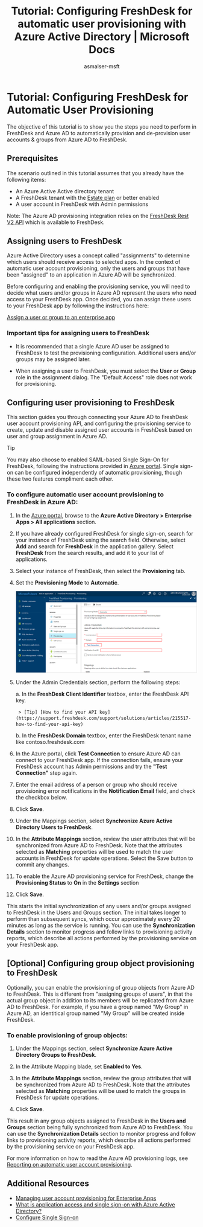 ﻿---
title: 'Tutorial: Configuring FreshDesk for automatic user provisioning with Azure Active Directory | Microsoft Docs'
description: Learn how to configure Azure Active Directory to automatically provision and de-provision user accounts to FreshDesk.
services: active-directory
documentationcenter: ''
author: asmalser-msft
writer: asmalser-msft
manager: sakula

ms.assetid: aa5f8b72-b80c-40c0-8fb3-a2ba56fea52b
ms.service: active-directory
ms.workload: identity
ms.tgt_pltfrm: na
ms.devlang: na
ms.topic: article
ms.date: 10/19/2017
ms.author: asmalser-msft
ms.reviewer: asmalser

---

# Tutorial: Configuring FreshDesk for Automatic User Provisioning


The objective of this tutorial is to show you the steps you need to perform in FreshDesk and Azure AD to automatically provision and de-provision user accounts & groups from Azure AD to FreshDesk.

## Prerequisites

The scenario outlined in this tutorial assumes that you already have the following items:

*   An Azure Active Active directory tenant
*   A FreshDesk tenant with the [Estate plan](https://freshdesk.com/pricing) or better enabled 
*   A user account in FreshDesk with Admin permissions 

Note: The Azure AD provisioning integration relies on the [FreshDesk Rest V2 API](https://developers.freshdesk.com/api/) which is available to FreshDesk.

## Assigning users to FreshDesk

Azure Active Directory uses a concept called "assignments" to determine which users should receive access to selected apps. In the context of automatic user account provisioning, only the users and groups that have been "assigned" to an application in Azure AD will be synchronized. 

Before configuring and enabling the provisioning service, you will need to decide what users and/or groups in Azure AD represent the users who need access to your FreshDesk app. Once decided, you can assign these users to your FreshDesk app by following the instructions here:

[Assign a user or group to an enterprise app](active-directory-coreapps-assign-user-azure-portal.md)

### Important tips for assigning users to FreshDesk

*	It is recommended that a single Azure AD user be assigned to FreshDesk to test the provisioning configuration. Additional users and/or groups may be assigned later.

*	When assigning a user to FreshDesk, you must select the **User** or **Group** role in the assignment dialog. The "Default Access" role does not work for provisioning.


## Configuring user provisioning to FreshDesk 

This section guides you through connecting your Azure AD to FreshDesk user account provisioning API, and configuring the provisioning service to create, update and disable assigned user accounts in FreshDesk based on user and group assignment in Azure AD.

> [!TIP]
> You may also choose to enabled SAML-based Single Sign-On for FreshDesk, following the instructions provided in [Azure portal](https://portal.azure.com). Single sign-on can be configured independently of automatic provisioning, though these two features compliment each other.

### To configure automatic user account provisioning to FreshDesk in Azure AD:


1)	In the [Azure portal](https://portal.azure.com), browse to the **Azure Active Directory > Enterprise Apps > All applications**  section.

2) If you have already configured FreshDesk for single sign-on, search for your instance of FreshDesk using the search field. Otherwise, select **Add** and search for **FreshDesk** in the application gallery. Select **FreshDesk** from the search results, and add it to your list of applications.

3)	Select your instance of FreshDesk, then select the **Provisioning** tab.

4)	Set the **Provisioning Mode** to **Automatic**.

    ![FreshDesk Provisioning](./media/active-directory-saas-freshdesk-provisioning-tutorial/freshdeskazureprovisioning.png)
    
5. Under the Admin Credentials section, perform the following steps:
   
    a. In the **FreshDesk Client Identifier** textbox, enter the FreshDesk API key.

        > [Tip] [How to find your API key](https://support.freshdesk.com/support/solutions/articles/215517-how-to-find-your-api-key)
    
    b. In the **FreshDesk Domain** textbox, enter the FreshDesk tenant name like contoso.freshdesk.com

6) In the Azure portal, click **Test Connection** to ensure Azure AD can connect to your FreshDesk app. If the connection fails, ensure your FreshDesk account has Admin permissions and try the **"Test Connection"** step again.

7) Enter the email address of a person or group who should receive provisioning error notifications in the **Notification Email** field, and check the checkbox below.

8) Click **Save**. 

9) Under the Mappings section, select **Synchronize Azure Active Directory Users to FreshDesk**.

10) In the **Attribute Mappings** section, review the user attributes that will be synchronized from Azure AD to FreshDesk. Note that the attributes selected as **Matching** properties will be used to match the user accounts in FreshDesk for update operations. Select the Save button to commit any changes.

11) To enable the Azure AD provisioning service for FreshDesk, change the **Provisioning Status** to **On** in the **Settings** section

12) Click **Save**. 

This starts the initial synchronization of any users and/or groups assigned to FreshDesk in the Users and Groups section. The initial takes longer to perform than subsequent syncs, which occur approximately every 20 minutes as long as the service is running. You can use the **Synchronization Details** section to monitor progress and follow links to provisioning activity reports, which describe all actions performed by the provisioning service on your FreshDesk app.

## [Optional] Configuring group object provisioning to FreshDesk 

Optionally, you can enable the provisioning of group objects from Azure AD to FreshDesk. This is different from "assigning groups of users", in that the actual group object in addition to its members will be replicated from Azure AD to FreshDesk. For example, if you have a group named "My Group" in Azure AD, an identitical group named "My Group" will be created inside FreshDesk.

### To enable provisioning of group objects:

1) Under the Mappings section, select **Synchronize Azure Active Directory Groups to FreshDesk**.

2) In the Attribute Mapping blade, set **Enabled to Yes**.

3) In the **Attribute Mappings** section, review the group attributes that will be synchronized from Azure AD to FreshDesk. Note that the attributes selected as **Matching** properties will be used to match the groups in FreshDesk for update operations. 

4) Click **Save**.

This result in any group objects assigned to FreshDesk in the **Users and Groups** section being fully synchronized from Azure AD to FreshDesk. You can use the **Synchronization Details** section to monitor progress and follow links to provisioning activity reports, which describe all actions performed by the provisioning service on your FreshDesk app.

For more information on how to read the Azure AD provisioning logs, see [Reporting on automatic user account provisioning](https://docs.microsoft.com/en-us/azure/active-directory/active-directory-saas-provisioning-reporting).

## Additional Resources

* [Managing user account provisioning for Enterprise Apps](active-directory-enterprise-apps-manage-provisioning.md)
* [What is application access and single sign-on with Azure Active Directory?](active-directory-appssoaccess-whatis.md)
* [Configure Single Sign-on](active-directory-saas-freshdesk-tutorial.md)